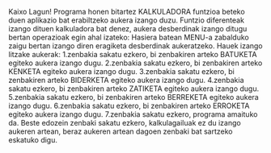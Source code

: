 Kaixo Lagun! Programa honen bitartez KALKULADORA funtzioa beteko duen aplikazio bat erabiltzeko aukera izango duzu. 
Funtzio diferenteak izango dituen kalkuladora bat denez, aukera desberdinak izango ditugu bertan operazioak egin ahal izateko:
Hasiera batean MENU-a zabalduko zaigu bertan izango diren eragiketa desberdinak aukeratzeko.
Hauek izango litzake aukerak:
1.zenbakia sakatu ezkero, bi zenbakiren arteko BATUKETA egiteko aukera izango dugu.
2.zenbakia sakatu ezkero, bi zenbakiren arteko KENKETA egiteko aukera izango dugu.
3.zenbakia sakatu ezkero, bi zenbakiren arteko BIDERKETA egiteko aukera izango dugu.
4.zenbakia sakatu ezkero, bi zenbakiren arteko ZATIKETA egiteko aukera izango dugu.
5.zenbakia sakatu ezkero, bi zenbakiren arteko BERREKETA egiteko aukera izango dugu.
6.zenbakia sakatu ezkero, bi zenbakiren arteko ERROKETA egiteko aukera izango dugu.
7.zenbakia sakatu ezkero, programa amaituko da.
Beste edozein zenbaki sakatu ezkero, kalkulagailuak ez du izango aukeren artean, beraz aukeren artean dagoen zenbaki bat sartzeko eskatuko digu.

